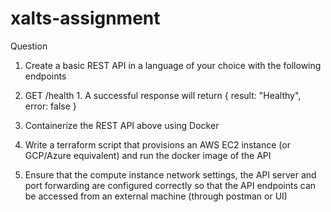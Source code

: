 # xalts-assignment

Question
1. Create a basic REST API in a language of your choice with the following endpoints
  1. GET /health
    1. A successful response will return { result: "Healthy", error: false }

2. Containerize the REST API above using Docker

3. Write a terraform script that provisions an AWS EC2 instance (or GCP/Azure equivalent)
and run the docker image of the API

4. Ensure that the compute instance network settings, the API server and port forwarding
are configured correctly so that the API endpoints can be accessed from an external
machine (through postman or UI)
